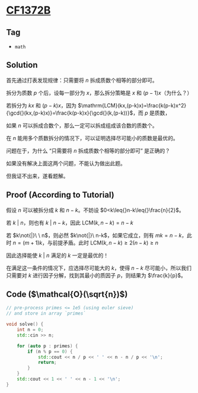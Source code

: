 # [CF1372B](https://mirror.codeforces.com/problemset/problem/1372/B)

## Tag
- `math`

## Solution
首先通过打表发现规律：只需要将 $n$ 拆成质数个相等的部分即可。

拆分为质数 $p$ 个后，设每一部分为 $x$，那么拆分策略是 $x$ 和 $(p-1)x$（为什么？）

若拆分为 $kx$ 和 $(p-k)x$，因为 $\mathrm{LCM}(kx,(p-k)x)=\frac{k(p-k)x^2}{\gcd{}(kx,(p-k)x)}=\frac{k(p-k)x}{\gcd{}(k,(p-k))}$，而 $p$ 是质数，

如果 $n$ 可以拆成合数个，那么一定可以拆成组成该合数的质数个。

在 $n$ 能用多个质数拆分的情况下，可以证明选择尽可能小的质数是最优的。

问题在于，为什么 “只需要将 $n$ 拆成质数个相等的部分即可” 是正确的？

如果没有解决上面这两个问题，不能认为做出此题。

但我证不出来，遂看题解。

## Proof (According to Tutorial)
假设 $n$ 可以被拆分成 $k$ 和 $n-k$。不妨设 $0<k\leq{}n-k\leq{}\frac{n}{2}$。

若 $k\ |\ n$，则也有 $k\ |\ n-k$，因此 $\mathrm{LCM}(k, n-k)=n-k$

若 $k\not{|}\ \ n$，则必然 $k\not{|}\ n-k$，如果它成立，则有 $mk=n-k$，此时 $n=(m+1)k$，与前提矛盾。此时 $\mathrm{LCM}(k, n-k)\geq{}2(n-k)\geq{}n$

因此选择能使 $k\ |\ n$ 满足的 $k$ 一定是最优的！

在满足这一条件的情况下，应选择尽可能大的 $k$，使得 $n-k$ 尽可能小，所以我们只需要对 $k$ 进行因子分解，找到其最小的质因子 $p$，则结果为 $\frac{k}{p}$。

## Code ($\mathcal{O}(\sqrt{n})$)
```cpp
// pre-process primes <= 1e5 (using euler sieve)
// and store in array `primes`

void solve() {
    int n = 0;
    std::cin >> n;

    for (auto p : primes) {
        if (n % p == 0) {
            std::cout << n / p << ' ' << n - n / p << '\n';
            return;
        }
    }
    std::cout << 1 << ' ' << n - 1 << '\n';
}
```
